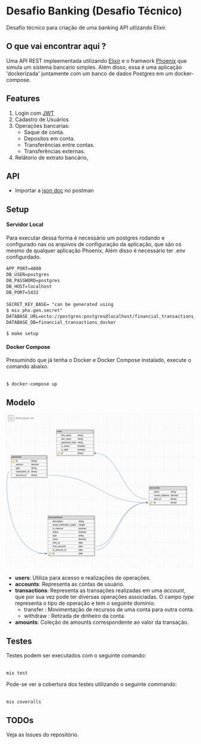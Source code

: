 # Desafio Banking (Desafio Técnico)

Desafio técnico para criação de uma banking API utlizando Elixir. 

## O que vai encontrar aqui ?
 Uma API REST impleementada utilizando [Elixir](https://elixir-lang.org/) e o framwork [Phoenix](https://www.phoenixframework.org) que simula um sistema bancario simples. Além disso, essa é uma aplicação 'dockerizada' juntamente com um banco de dados Postgres em um docker-compose.

## Features
  
1. Login com [JWT](https://jwt.io/)
2. Cadastro de Usuários
3. Operações bancarias:
    - Saque de conta.
    - Depositos em conta.
    - Transferências entre contas.
    - Transferências externas.
4. Relátorio de extrato bancário,  

## API
- Importar a  [json doc](https://github.com/gabrielangelo/financial_transactions/blob/master/financial-transactions.postman_collection.json) no postman

## Setup

#### Servidor Local

Para executar dessa forma é necessário um postgres rodando e configurado nas 
os arquivos de configuração da aplicação, que são os mesmo de qualquer aplicação 
Phoenix, Além disso é necessário ter .env configurdado.
```
APP_PORT=4000
DB_USER=postgres
DB_PASSWORD=postgres
DB_HOST=localhost
DB_PORT=5432

SECRET_KEY_BASE= "can be generated using 
$ mix phx.gen.secret"
DATABASE_URL=ecto://postgres:postgres@localhost/financial_transactions_docker
DATABASE_DB=financial_transactions_docker
```

```
$ make setup
```

#### Docker Compose

Presumindo que já tenha o Docker e Docker Compose instalado, execute o comando abaixo.  

```

$ docker-compose up

```


## Modelo

![Modelo_ER](https://github.com/gabrielangelo/financial_transactions/blob/master/schema.png)

- **users**: Utiliza para acesso e realizações de operações.
- **accounts**: Representa as contas de usuário.
- **transactions**: Representa as transações realizadas em uma _account_, que por sua vez pode ter diversas operações associadas. O campo _type_ representa o tipo de operação e tem o seguinte domínio: 
   * transfer : Movimentação de recursos de uma conta para outra conta.
   * withdraw : Retirada de dinheiro da conta.
- **amounts**: Coleção de amounts correspondente ao valor da transação.
## Testes

Testes podem ser executados com o seguinte comando:

```

mix test

```

Pode-se ver a cobertura dos testes utilizando o seguinte commando:

```

mix coveralls

```

## TODOs

Veja as Issues do repositório.
